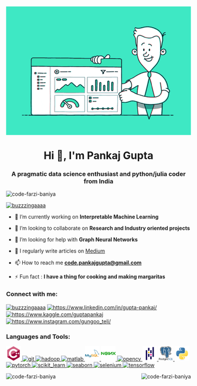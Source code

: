 <p align="center">
  <img src="https://github.com/code-farzi-baniya/code-farzi-baniya/blob/main/data.gif" align = "center" width="600" height="350"/>
</p>


<h1 align="center">Hi 👋, I'm Pankaj Gupta</h1>
<h3 align="center">A pragmatic data science enthusiast and python/julia coder from India</h3>

<p align="left"> <img src="https://komarev.com/ghpvc/?username=code-farzi-baniya&label=Profile%20views&color=0e75b6&style=flat" alt="code-farzi-baniya" /> </p>

<p align="left"> <a href="https://twitter.com/buzzzingaaaa" target="blank"><img src="https://img.shields.io/twitter/follow/buzzzingaaaa?logo=twitter&style=for-the-badge" alt="buzzzingaaaa" /></a> </p>

- 🔭 I’m currently working on **Interpretable Machine Learning**

- 👯 I’m looking to collaborate on **Research and Industry oriented projects**

- 🤝 I’m looking for help with **Graph Neural Networks**

- 📝 I regularly write articles on [Medium](Medium)

- 📫 How to reach me **code.pankajgupta@gmail.com**

- ⚡ Fun fact : **I have a thing for cooking and making margaritas**

<h3 align="left">Connect with me:</h3>
<p align="left">
<a href="https://twitter.com/buzzzingaaaa" target="blank"><img align="center" src="https://raw.githubusercontent.com/rahuldkjain/github-profile-readme-generator/master/src/images/icons/Social/twitter.svg" alt="buzzzingaaaa" height="30" width="40" /></a>
<a href="https://linkedin.com/in/https://www.linkedin.com/in/gupta-pankaj/" target="blank"><img align="center" src="https://raw.githubusercontent.com/rahuldkjain/github-profile-readme-generator/master/src/images/icons/Social/linked-in-alt.svg" alt="https://www.linkedin.com/in/gupta-pankaj/" height="30" width="40" /></a>
<a href="https://kaggle.com/https://www.kaggle.com/guptapankaj" target="blank"><img align="center" src="https://raw.githubusercontent.com/rahuldkjain/github-profile-readme-generator/master/src/images/icons/Social/kaggle.svg" alt="https://www.kaggle.com/guptapankaj" height="30" width="40" /></a>
<a href="https://instagram.com/https://www.instagram.com/gungoo_teli/" target="blank"><img align="center" src="https://raw.githubusercontent.com/rahuldkjain/github-profile-readme-generator/master/src/images/icons/Social/instagram.svg" alt="https://www.instagram.com/gungoo_teli/" height="30" width="40" /></a>
</p>

<h3 align="left">Languages and Tools:</h3>
<p align="left"> <a href="https://www.w3schools.com/cpp/" target="_blank" rel="noreferrer"> <img src="https://raw.githubusercontent.com/devicons/devicon/master/icons/cplusplus/cplusplus-original.svg" alt="cplusplus" width="40" height="40"/> </a> <a href="https://git-scm.com/" target="_blank" rel="noreferrer"> <img src="https://www.vectorlogo.zone/logos/git-scm/git-scm-icon.svg" alt="git" width="40" height="40"/> </a> <a href="https://hadoop.apache.org/" target="_blank" rel="noreferrer"> <img src="https://www.vectorlogo.zone/logos/apache_hadoop/apache_hadoop-icon.svg" alt="hadoop" width="40" height="40"/> </a> <a href="https://www.mathworks.com/" target="_blank" rel="noreferrer"> <img src="https://upload.wikimedia.org/wikipedia/commons/2/21/Matlab_Logo.png" alt="matlab" width="40" height="40"/> </a> <a href="https://www.mysql.com/" target="_blank" rel="noreferrer"> <img src="https://raw.githubusercontent.com/devicons/devicon/master/icons/mysql/mysql-original-wordmark.svg" alt="mysql" width="40" height="40"/> </a> <a href="https://www.nginx.com" target="_blank" rel="noreferrer"> <img src="https://raw.githubusercontent.com/devicons/devicon/master/icons/nginx/nginx-original.svg" alt="nginx" width="40" height="40"/> </a> <a href="https://opencv.org/" target="_blank" rel="noreferrer"> <img src="https://www.vectorlogo.zone/logos/opencv/opencv-icon.svg" alt="opencv" width="40" height="40"/> </a> <a href="https://pandas.pydata.org/" target="_blank" rel="noreferrer"> <img src="https://raw.githubusercontent.com/devicons/devicon/2ae2a900d2f041da66e950e4d48052658d850630/icons/pandas/pandas-original.svg" alt="pandas" width="40" height="40"/> </a> <a href="https://www.postgresql.org" target="_blank" rel="noreferrer"> <img src="https://raw.githubusercontent.com/devicons/devicon/master/icons/postgresql/postgresql-original-wordmark.svg" alt="postgresql" width="40" height="40"/> </a> <a href="https://www.python.org" target="_blank" rel="noreferrer"> <img src="https://raw.githubusercontent.com/devicons/devicon/master/icons/python/python-original.svg" alt="python" width="40" height="40"/> </a> <a href="https://pytorch.org/" target="_blank" rel="noreferrer"> <img src="https://www.vectorlogo.zone/logos/pytorch/pytorch-icon.svg" alt="pytorch" width="40" height="40"/> </a> <a href="https://scikit-learn.org/" target="_blank" rel="noreferrer"> <img src="https://upload.wikimedia.org/wikipedia/commons/0/05/Scikit_learn_logo_small.svg" alt="scikit_learn" width="40" height="40"/> </a> <a href="https://seaborn.pydata.org/" target="_blank" rel="noreferrer"> <img src="https://seaborn.pydata.org/_images/logo-mark-lightbg.svg" alt="seaborn" width="40" height="40"/> </a> <a href="https://www.selenium.dev" target="_blank" rel="noreferrer"> <img src="https://raw.githubusercontent.com/detain/svg-logos/780f25886640cef088af994181646db2f6b1a3f8/svg/selenium-logo.svg" alt="selenium" width="40" height="40"/> </a> <a href="https://www.tensorflow.org" target="_blank" rel="noreferrer"> <img src="https://www.vectorlogo.zone/logos/tensorflow/tensorflow-icon.svg" alt="tensorflow" width="40" height="40"/> </a> </p>

<p><img align="left" src="https://github-readme-stats.vercel.app/api/top-langs?username=code-farzi-baniya&show_icons=true&locale=en&layout=compact" alt="code-farzi-baniya" /></p>

<p>&nbsp;<img align="right" src="https://github-readme-stats.vercel.app/api?username=code-farzi-baniya&show_icons=true&locale=en" alt="code-farzi-baniya" /></p>



